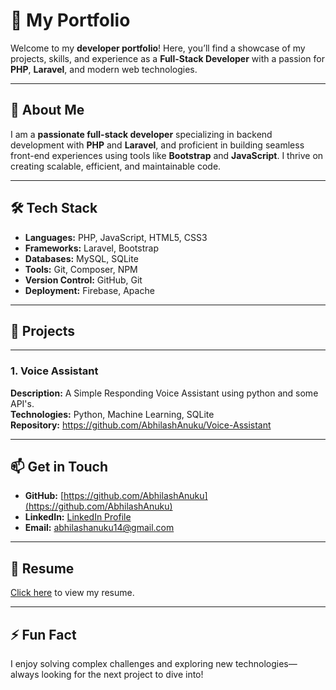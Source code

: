 # 💼 My Portfolio  

Welcome to my **developer portfolio**! Here, you’ll find a showcase of my projects, skills, and experience as a **Full-Stack Developer** with a passion for **PHP**, **Laravel**, and modern web technologies.  

---

## 🚀 About Me  
I am a **passionate full-stack developer** specializing in backend development with **PHP** and **Laravel**, and proficient in building seamless front-end experiences using tools like **Bootstrap** and **JavaScript**. I thrive on creating scalable, efficient, and maintainable code.

---

## 🛠️ Tech Stack  
- **Languages:** PHP, JavaScript, HTML5, CSS3  
- **Frameworks:** Laravel, Bootstrap  
- **Databases:** MySQL, SQLite  
- **Tools:** Git, Composer, NPM  
- **Version Control:** GitHub, Git  
- **Deployment:** Firebase, Apache  

---

## 🌟 Projects  

---

### 1. Voice Assistant
**Description:** A Simple Responding Voice Assistant using python and some API's.  
**Technologies:** Python, Machine Learning, SQLite  
**Repository:**  https://github.com/AbhilashAnuku/Voice-Assistant

---

## 📫 Get in Touch  
- **GitHub:** [https://github.com/AbhilashAnuku](https://github.com/AbhilashAnuku)  
- **LinkedIn:** [LinkedIn Profile](https://linkedin.com/in/abhilash-anuku-457041251)  
- **Email:** abhilashanuku14@gmail.com  

---

## 📃 Resume  
[Click here](AbhilashAnuku-CV.pdf) to view my resume.

---

## ⚡ Fun Fact  
I enjoy solving complex challenges and exploring new technologies—always looking for the next project to dive into!
